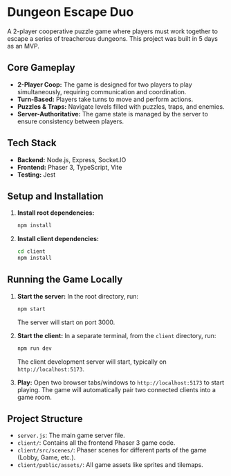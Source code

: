 # Dungeon Escape Duo

A 2-player cooperative puzzle game where players must work together to escape a series of treacherous dungeons. This project was built in 5 days as an MVP.

## Core Gameplay

- **2-Player Coop:** The game is designed for two players to play simultaneously, requiring communication and coordination.
- **Turn-Based:** Players take turns to move and perform actions.
- **Puzzles & Traps:** Navigate levels filled with puzzles, traps, and enemies.
- **Server-Authoritative:** The game state is managed by the server to ensure consistency between players.

## Tech Stack

- **Backend:** Node.js, Express, Socket.IO
- **Frontend:** Phaser 3, TypeScript, Vite
- **Testing:** Jest

## Setup and Installation

1.  **Install root dependencies:**
    ```bash
    npm install
    ```

2.  **Install client dependencies:**
    ```bash
    cd client
    npm install
    ```

## Running the Game Locally

1.  **Start the server:**
    In the root directory, run:
    ```bash
    npm start
    ```
    The server will start on port 3000.

2.  **Start the client:**
    In a separate terminal, from the `client` directory, run:
    ```bash
    npm run dev
    ```
    The client development server will start, typically on `http://localhost:5173`.

3.  **Play:**
    Open two browser tabs/windows to `http://localhost:5173` to start playing. The game will automatically pair two connected clients into a game room.

## Project Structure

-   `server.js`: The main game server file.
-   `client/`: Contains all the frontend Phaser 3 game code.
-   `client/src/scenes/`: Phaser scenes for different parts of the game (Lobby, Game, etc.).
-   `client/public/assets/`: All game assets like sprites and tilemaps. 